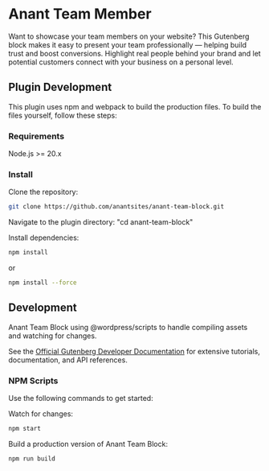 # Anant Team Member

Want to showcase your team members on your website? This Gutenberg block makes it easy to present your team professionally — helping build trust and boost conversions. Highlight real people behind your brand and let potential customers connect with your business on a personal level.

## Plugin Development

This plugin uses npm and webpack to build the production files. To build the files yourself, follow these steps:

### Requirements

Node.js >= 20.x

### Install

Clone the repository:

```bash
git clone https://github.com/anantsites/anant-team-block.git
```

Navigate to the plugin directory: "cd anant-team-block"

Install dependencies:

```bash
npm install
```

or

```bash
npm install --force
```

## Development

Anant Team Block using @wordpress/scripts to handle compiling assets and watching for changes.

See the [Official Gutenberg Developer Documentation](https://developer.wordpress.org/block-editor/#develop-for-the-block-editor) for extensive tutorials, documentation, and API references.

### NPM Scripts

Use the following commands to get started:

Watch for changes:

```bash
npm start
```

Build a production version of Anant Team Block:

```bash
npm run build
```